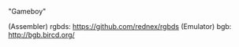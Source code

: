 "Gameboy" 

(Assembler) rgbds: https://github.com/rednex/rgbds
(Emulator)  bgb:   http://bgb.bircd.org/